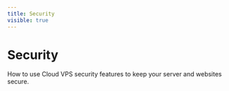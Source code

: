 ```yaml
---
title: Security
visible: true
---
```


# Security

How to use Cloud VPS security features to keep your server and websites secure.